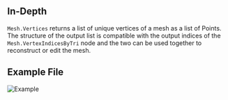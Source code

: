 ## In-Depth
`Mesh.Vertices` returns a list of unique vertices of a mesh as a list of Points. The structure of the output list is compatible with the output indices of the `Mesh.VertexIndicesByTri` node and the two can be used together to reconstruct or edit the mesh.

## Example File

![Example](./Autodesk.DesignScript.Geometry.Mesh.Vertices_img.jpg)
